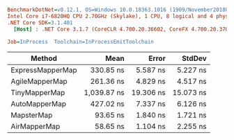 ``` ini

BenchmarkDotNet=v0.12.1, OS=Windows 10.0.18363.1016 (1909/November2018Update/19H2)
Intel Core i7-6820HQ CPU 2.70GHz (Skylake), 1 CPU, 8 logical and 4 physical cores
.NET Core SDK=3.1.401
  [Host] : .NET Core 3.1.7 (CoreCLR 4.700.20.36602, CoreFX 4.700.20.37001), X64 RyuJIT

Job=InProcess  Toolchain=InProcessEmitToolchain  

```
|           Method |        Mean |     Error |    StdDev |
|----------------- |------------:|----------:|----------:|
| ExpressMapperMap |   330.85 ns |  5.587 ns |  5.227 ns |
|   AgileMapperMap |   261.36 ns |  4.829 ns |  4.517 ns |
|    TinyMapperMap | 1,039.87 ns | 19.306 ns | 15.073 ns |
|    AutoMapperMap |   427.02 ns |  7.337 ns |  6.126 ns |
|       MapsterMap |    93.65 ns |  1.840 ns |  1.721 ns |
|     AirMapperMap |    58.65 ns |  1.104 ns |  2.255 ns |
